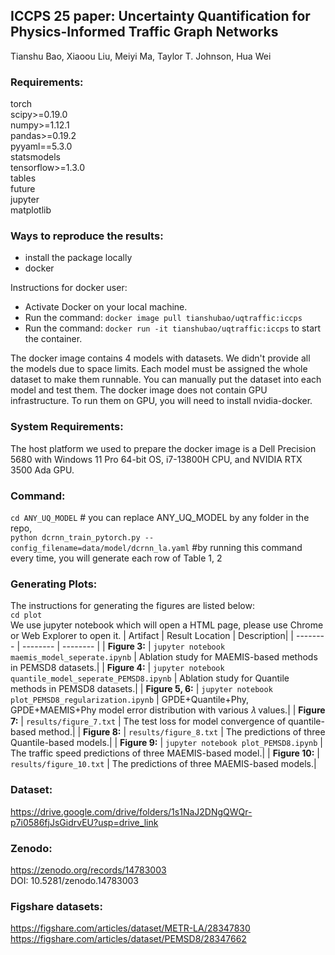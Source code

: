 ## **ICCPS 25 paper: Uncertainty Quantification for Physics-Informed Traffic Graph Networks**
Tianshu Bao, Xiaoou Liu, Meiyi Ma, Taylor T. Johnson, Hua Wei


### Requirements:
torch \
scipy>=0.19.0 \
numpy>=1.12.1 \
pandas>=0.19.2 \
pyyaml==5.3.0 \
statsmodels \
tensorflow>=1.3.0 \
tables \
future \
jupyter \
matplotlib


### Ways to reproduce the results: 
- install the package locally
- docker
  
Instructions for docker user:
- Activate Docker on your local machine. 
- Run the command: ``` docker image pull tianshubao/uqtraffic:iccps ``` 
- Run the command: ``` docker run -it tianshubao/uqtraffic:iccps ``` to start the container.  

The docker image contains 4 models with datasets. We didn't provide all the models due to space limits. Each model must be assigned the whole dataset to make them runnable. You can manually put the dataset into each model and test them. The docker image does not contain GPU infrastructure. To run them on GPU, you will need to install nvidia-docker. 

### System Requirements: 
The host platform we used to prepare the docker image is a Dell Precision 5680 with Windows 11 Pro 64-bit OS, i7-13800H CPU, and NVIDIA RTX 3500 Ada GPU.

### Command: 
```cd ANY_UQ_MODEL```            # you can replace ANY_UQ_MODEL by any folder in the repo,  \
```python dcrnn_train_pytorch.py --config_filename=data/model/dcrnn_la.yaml```    #by running this command every time, you will generate each row of Table 1, 2

### Generating Plots: ###
The instructions for generating the figures are listed below: \
```cd plot``` \
We use jupyter notebook which will open a HTML page, please use Chrome or Web Explorer to open it.
| Artifact | Result Location | Description|
| -------- | -------- | -------- |
| **Figure 3:**    | `jupyter notebook maemis_model_seperate.ipynb` | Ablation study for MAEMIS-based methods in PEMSD8 datasets.|
| **Figure 4:**    | `jupyter notebook quantile_model_seperate_PEMSD8.ipynb` | Ablation study for Quantile methods in PEMSD8 datasets.|
| **Figure 5, 6:**   | `jupyter notebook plot_PEMSD8_regularization.ipynb` | GPDE+Quantile+Phy, GPDE+MAEMIS+Phy model error distribution with various 𝜆 values.|
| **Figure 7:**    | `results/figure_7.txt` | The test loss for model convergence of quantile-based method.|
| **Figure 8:**    | `results/figure_8.txt` | The predictions of three Quantile-based models.|
| **Figure 9:**    | `jupyter notebook plot_PEMSD8.ipynb` | The traffic speed predictions of three MAEMIS-based model.|
| **Figure 10:**    | `results/figure_10.txt` | The predictions of three MAEMIS-based models.|

### Dataset: 
https://drive.google.com/drive/folders/1s1NaJ2DNgQWQr-p7i0586fjJsGidrvEU?usp=drive_link

### Zenodo: 
https://zenodo.org/records/14783003 \
DOI: 10.5281/zenodo.14783003

### Figshare datasets:
https://figshare.com/articles/dataset/METR-LA/28347830 \
https://figshare.com/articles/dataset/PEMSD8/28347662
